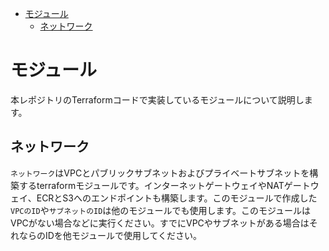 - [モジュール](#モジュール)
  - [ネットワーク](#ネットワーク)

# モジュール

本レポジトリのTerraformコードで実装しているモジュールについて説明します。



## ネットワーク

`ネットワーク`はVPCとパブリックサブネットおよびプライベートサブネットを構築するterraformモジュールです。インターネットゲートウェイやNATゲートウェイ、ECRとS3へのエンドポイントも構築します。このモジュールで作成した`VPCのID`や`サブネットのID`は他のモジュールでも使用します。このモジュールはVPCがない場合などに実行ください。すでにVPCやサブネットがある場合はそれならのIDを他モジュールで使用してください。